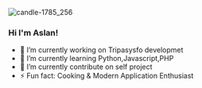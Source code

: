 ﻿
![candle-1785_256](https://user-images.githubusercontent.com/75960970/203237704-87e3267c-2595-4667-b39c-61ecb4ccc3c7.gif)

### Hi I'm Aslan!

- 🔭 I’m currently working on Tripasysfo developmet
- 🌱 I’m currently learning Python,Javascript,PHP
- 👯 I’m currently contribute on self project
- ⚡ Fun fact: Cooking & Modern Application Enthusiast
